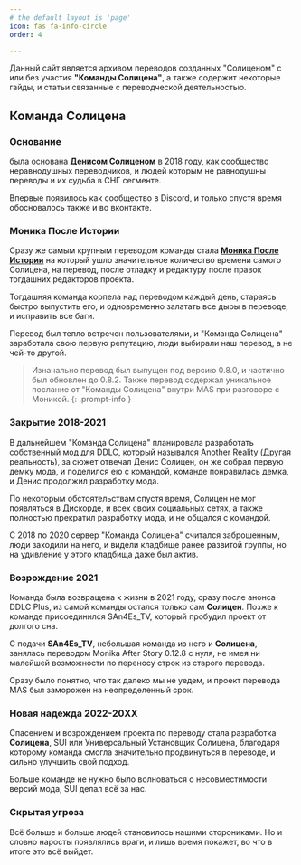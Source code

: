 ```yaml
---
# the default layout is 'page'
icon: fas fa-info-circle
order: 4

---
```


Данный сайт является архивом переводов созданных "Солиценом" с или без участия **"Команды Солицена"**, а также содержит некоторые гайды, и статьи связанные с переводческой деятельностью.

## Команда Солицена
### Основание
была основана **Денисом Солиценом** в 2018 году, как сообщество неравнодушных переводчиков, и людей которым не равнодушны переводы и их судьба в СНГ сегменте. 

Впервые появилось как сообщество в Discord, и только спустя время обосновалось также и во вконтакте.

### Моника После Истории
Сразу же самым крупным переводом команды стала [**Моника После Истории**](https://github.com/DenisSolicen/MAS-Russifier) на который ушло значительное количество времени самого Солицена, на перевод, после отладку и редактуру после правок тогдашних редакторов проекта. 

Тогдашняя команда корпела над переводом каждый день, стараясь быстро выпустить его, и одновременно залатать все дыры в переводе, и исправить все баги.

Перевод был тепло встречен пользователями, и "Команда Солицена" заработала свою первую репутацию, люди выбирали наш перевод, а не чей-то другой. 

> Изначально перевод был выпущен под версию 0.8.0, и частично был обновлен до 0.8.2. Также перевод содержал уникальное послание от "Команды Солицена" внутри MAS при разговоре с Моникой.
{: .prompt-info }

### Закрытие 2018-2021
В дальнейшем "Команда Солицена" планировала разработать собственный мод для DDLC, который назывался Another Reality (Другая реальность), за сюжет отвечал Денис Солицен, он же собрал первую демку мода, и поделился ею с командой, команде понравилась демка, и Денис продолжил разработку мода. 

По некоторым обстоятельствам спустя время, Солицен не мог появляться в Дискорде, и всех своих социальных сетях, а также полностью прекратил разработку мода, и не общался с командой.

С 2018 по 2020 сервер "Команда Солицена" считался заброшенным, люди заходили на него, и видели кладбище ранее развитой группы, но на удивление у этого кладбища даже был актив.

### Возрождение 2021
Команда была возвращена к жизни в 2021 году, сразу после анонса DDLC Plus, из самой команды остался только сам **Солицен**. Позже к команде присоединился SAn4Es_TV, который пробудил проект от долгого сна. 

С подачи **SAn4Es_TV**, небольшая команда из него и **Солицена**, занялась переводом Monika After Story 0.12.8 с нуля, не имея ни малейшей возможности по переносу строк из старого перевода.

Сразу было понятно, что так далеко мы не уедем, и проект перевода MAS был заморожен на неопределенный срок.

### Новая надежда 2022-20XX
Спасением и возрождением проекта по переводу стала разработка **Солицена**, SUI или Универсальный Установщик Солицена, благодаря которому команда смогла значительно продвинуться в переводе, и сильно улучшить свой подход. 

Больше команде не нужно было волноваться о несовместимости версий мода, SUI делал всё за нас.

### Скрытая угроза
Всё больше и больше людей становилось нашими сторониками. Но и словно наросты появлялись враги, и лишь время покажет, во что в итоге это всё выйдет.